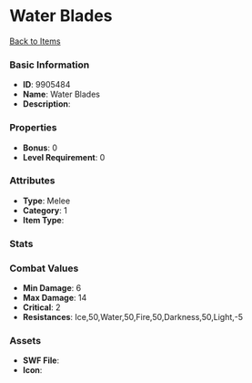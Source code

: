 # Water Blades



[Back to Items](../items.md)

### Basic Information

- **ID**: 9905484
- **Name**: Water Blades
- **Description**: 

### Properties

- **Bonus**: 0
- **Level Requirement**: 0

### Attributes

- **Type**: Melee
- **Category**: 1
- **Item Type**: 

### Stats


### Combat Values

- **Min Damage**: 6
- **Max Damage**: 14
- **Critical**: 2
- **Resistances**: Ice,50,Water,50,Fire,50,Darkness,50,Light,-5

### Assets

- **SWF File**: 
- **Icon**: 

